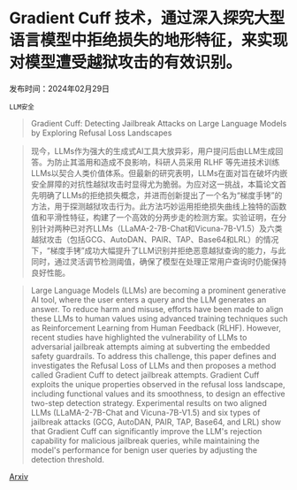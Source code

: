 # Gradient Cuff 技术，通过深入探究大型语言模型中拒绝损失的地形特征，来实现对模型遭受越狱攻击的有效识别。

发布时间：2024年02月29日

`LLM安全`

> Gradient Cuff: Detecting Jailbreak Attacks on Large Language Models by Exploring Refusal Loss Landscapes

> 现今，LLMs作为强大的生成式AI工具大放异彩，用户提问后由LLM生成回答。为防止其滥用和造成不良影响，科研人员采用 RLHF 等先进技术训练LLMs以契合人类价值体系。但最新的研究表明，LLMs在面对旨在破坏内嵌安全屏障的对抗性越狱攻击时显得尤为脆弱。为应对这一挑战，本篇论文首先明确了LLMs的拒绝损失概念，并进而创新提出了一个名为“梯度手铐”的方法，用于探测越狱攻击行为。此方法巧妙运用拒绝损失曲线上独特的函数值和平滑性特征，构建了一个高效的分两步走的检测方案。实验证明，在分别针对两种已对齐LLMs（LLaMA-2-7B-Chat和Vicuna-7B-V1.5）及六类越狱攻击（包括GCG、AutoDAN、PAIR、TAP、Base64和LRL）的情况下，“梯度手铐”成功大幅提升了LLM识别并拒绝恶意越狱查询的能力，与此同时，通过灵活调节检测阈值，确保了模型在处理正常用户查询时仍能保持良好性能。

> Large Language Models (LLMs) are becoming a prominent generative AI tool, where the user enters a query and the LLM generates an answer. To reduce harm and misuse, efforts have been made to align these LLMs to human values using advanced training techniques such as Reinforcement Learning from Human Feedback (RLHF). However, recent studies have highlighted the vulnerability of LLMs to adversarial jailbreak attempts aiming at subverting the embedded safety guardrails. To address this challenge, this paper defines and investigates the Refusal Loss of LLMs and then proposes a method called Gradient Cuff to detect jailbreak attempts. Gradient Cuff exploits the unique properties observed in the refusal loss landscape, including functional values and its smoothness, to design an effective two-step detection strategy. Experimental results on two aligned LLMs (LLaMA-2-7B-Chat and Vicuna-7B-V1.5) and six types of jailbreak attacks (GCG, AutoDAN, PAIR, TAP, Base64, and LRL) show that Gradient Cuff can significantly improve the LLM's rejection capability for malicious jailbreak queries, while maintaining the model's performance for benign user queries by adjusting the detection threshold.

[Arxiv](https://arxiv.org/abs/2403.00867)